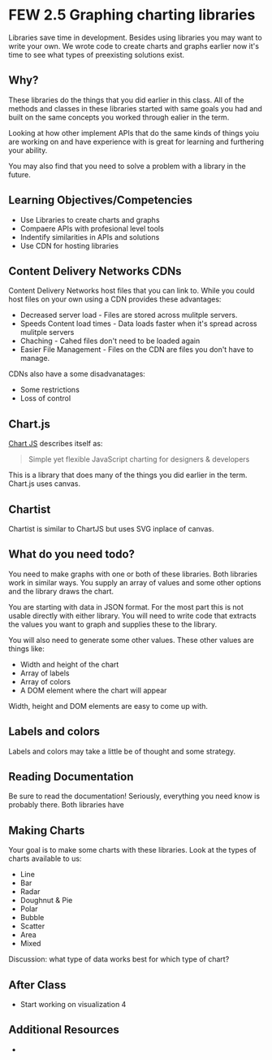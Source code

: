 # FEW 2.5 Graphing charting libraries

Libraries save time in development. Besides using libraries you may want to write your own. We wrote code to create charts and graphs earlier now it's time to see what types of preexisting solutions exist. 

## Why? 

These libraries do the things that you did earlier in this class. All of the methods and classes in these libraries started with same goals you had and built on the same concepts you worked through ealier in the term.

Looking at how other implement APIs that do the same kinds of things yoiu are working on and have experience with is great for learning and furthering your ability.

You may also find that you need to solve a problem with a library in the future. 

## Learning Objectives/Competencies

- Use Libraries to create charts and graphs
- Compaere APIs with profesional level tools
- Indentify similarities in APIs and solutions 
- Use CDN for hosting libraries

## Content Delivery Networks CDNs

Content Delivery Networks host files that you can link to. While you could host files on your own using a CDN provides these advantages:

- Decreased server load - Files are stored across mulitple servers. 
- Speeds Content load times - Data loads faster when it's spread across mulitple servers
- Chaching - Cahed files don't need to be loaded again
- Easier File Management - Files on the CDN are files you don't have to manage. 

CDNs also have a some disadvanatages: 

- Some restrictions 
- Loss of control

## Chart.js 

[Chart JS](https://www.chartjs.org) describes itself as: 

> Simple yet flexible JavaScript charting for designers & developers

This is a library that does many of the things you did earlier in the term. Chart.js uses canvas. 

## Chartist

Chartist is similar to ChartJS but uses SVG inplace of canvas. 

## What do you need todo? 

You need to make graphs with one or both of these libraries. Both libraries work in similar ways. You supply an array of values and some other options and the library draws the chart. 

You are starting with data in JSON format. For the most part this is not usable directly with either library. You will need to write code that extracts the values you want to graph and supplies these to the library. 

You will also need to generate some other values. These other values are things like: 

- Width and height of the chart
- Array of labels
- Array of colors
- A DOM element where the chart will appear

Width, height and DOM elements are easy to come up with. 

## Labels and colors 

Labels and colors may take a little be of thought and some strategy. 

## Reading Documentation 

Be sure to read the documentation! Seriously, everything you need know is probably there. Both libraries have 

## Making Charts

Your goal is to make some charts with these libraries. Look at the types of charts available to us: 

- Line
- Bar
- Radar
- Doughnut & Pie 
- Polar
- Bubble 
- Scatter
- Area
- Mixed

Discussion: what type of data works best for which type of chart? 

## After Class

- Start working on visualization 4

## Additional Resources

- 
